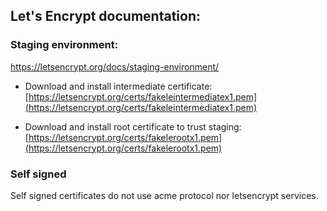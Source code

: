 ## Let's Encrypt documentation:

### Staging environment:

https://letsencrypt.org/docs/staging-environment/

  - Download and install intermediate certificate: [https://letsencrypt.org/certs/fakeleintermediatex1.pem](https://letsencrypt.org/certs/fakeleintermediatex1.pem)

  - Download and install root certificate to trust staging: [https://letsencrypt.org/certs/fakelerootx1.pem](https://letsencrypt.org/certs/fakelerootx1.pem)

### Self signed

Self signed certificates do not use acme protocol nor letsencrypt services.
